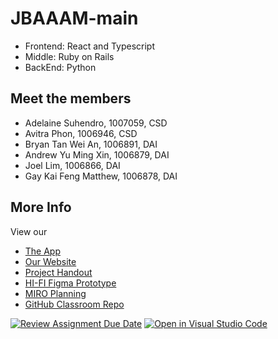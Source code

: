 # JBAAAM-main
- Frontend: React and Typescript
- Middle: Ruby on Rails
- BackEnd: Python
## Meet the members
- Adelaine Suhendro, 1007059, CSD
- Avitra Phon, 1006946, CSD
- Bryan Tan Wei An, 1006891, DAI
- Andrew Yu Ming Xin, 1006879, DAI
- Joel Lim, 1006866, DAI
- Gay Kai Feng Matthew, 1006878, DAI

## More Info
View our
- [The App](https://jbaaam-yl5rojgcbq-et.a.run.app/feedbacks)
- [Our Website](https://sites.google.com/view/jbaaam/home)
- [Project Handout](https://github.com/ilenhanako/SDS-2024-Team-03/files/15323228/Final.Project.Handout.Summer.2024.1.docx)
- [HI-FI Figma Prototype](https://www.figma.com/proto/kTLbEtR91dCn9nWa8NLiuC/Hifi-Prototype?node-id=0-1&t=BTGPwEbyxkxrfKef-0&scaling=min-zoom&content-scaling=fixed&page-id=0%3A1&starting-point-node-id=1%3A2)
- [MIRO Planning](https://miro.com/app/board/uXjVKFI343k=/)
- [GitHub Classroom Repo](https://github.com/Service-Design-Studio/1d-final-project-summer-2024-sds-2024-team-03)

[![Review Assignment Due Date](https://classroom.github.com/assets/deadline-readme-button-24ddc0f5d75046c5622901739e7c5dd533143b0c8e959d652212380cedb1ea36.svg)](https://classroom.github.com/a/QpCtzJAE)
[![Open in Visual Studio Code](https://classroom.github.com/assets/open-in-vscode-718a45dd9cf7e7f842a935f5ebbe5719a5e09af4491e668f4dbf3b35d5cca122.svg)](https://classroom.github.com/online_ide?assignment_repo_id=15059043&assignment_repo_type=AssignmentRepo)

